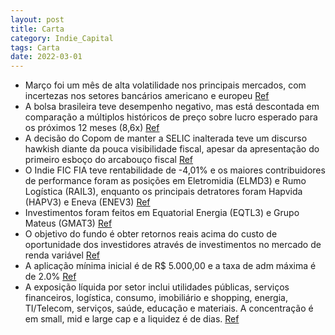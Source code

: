 ```yaml
---
layout: post
title: Carta
category: Indie_Capital
tags: Carta
date: 2022-03-01
---
```


- Março foi um mês de alta volatilidade nos principais mercados, com incertezas nos setores bancários americano e europeu
<a href="#" onclick="search_on_pdf('COMENTÁRIO MENSALCOMENTÁRIO MENSALCOMENTÁRIO MENSALO mês de março foi mais um mês dealtavolatil')">Ref</a>
- A bolsa brasileira teve desempenho negativo, mas está descontada em comparação a múltiplos históricos de preço sobre lucro esperado para os próximos 12 meses (8,6x)
<a href="#" onclick="search_on_pdf('refletiuemjuroslongos mais moderados.O efeito desse movimento nas bolsasemergentesfoipositivo')">Ref</a>
- A decisão do Copom de manter a SELIC inalterada teve um discurso hawkish diante da pouca visibilidade fiscal, apesar da apresentação do primeiro esboço do arcabouço fiscal
<a href="#" onclick="search_on_pdf('comparação a múltiplos históricos depreço sobre lucro esperado para ospróximos 12 meses (8,6x).No')">Ref</a>
- O Indie FIC FIA teve rentabilidade de -4,01% e os maiores contribuidores de performance foram as posições em Eletromidia (ELMD3) e Rumo Logística (RAIL3), enquanto os principais detratores foram Hapvida (HAPV3) e Eneva (ENEV3)
<a href="#" onclick="search_on_pdf('setoreseempresaspoderão ser impactados.O Indie FIC FIA encerrou o mês comrentabilidade de -4,01')">Ref</a>
- Investimentos foram feitos em Equatorial Energia (EQTL3) e Grupo Mateus (GMAT3)
<a href="#" onclick="search_on_pdf('Rumo Logística (RAIL3), enquanto osprincipais detratores foram Hapvida(HAPV3) e Eneva (ENEV3).Ao ')">Ref</a>
- O objetivo do fundo é obter retornos reais acima do custo de oportunidade dos investidores através de investimentos no mercado de renda variável
<a href="#" onclick="search_on_pdf('Exposição líquida por setor (média-mês)Objetivo do fundo: Obter retornos reais acima do custo de o')">Ref</a>
- A aplicação mínima inicial é de R$ 5.000,00 e a taxa de adm máxima é de 2.0%
<a href="#" onclick="search_on_pdf('Aplicação mínima inicial: R$ 5.000,00Cota de aplicação: D+1du (fechamento)Cota de resgate: D+30dc ')">Ref</a>
- A exposição líquida por setor inclui utilidades públicas, serviços financeiros, logística, consumo, imobiliário e shopping, energia, TI/Telecom, serviços, saúde, educação e materiais. A concentração é em small, mid e large cap e a liquidez é de dias.
<a href="#" onclick="search_on_pdf('Exposição líquida por setor (média-mês)Objetivo do fundo: Obter retornos reais acima do custo de o')">Ref</a>
